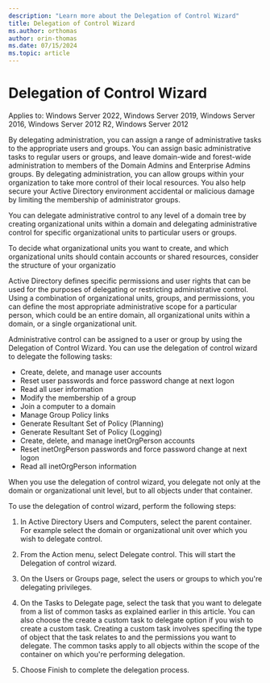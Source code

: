 ```yaml
---
description: "Learn more about the Delegation of Control Wizard"
title: Delegation of Control Wizard
ms.author: orthomas
author: orin-thomas
ms.date: 07/15/2024
ms.topic: article
---
```

# Delegation of Control Wizard

Applies to: Windows Server 2022, Windows Server 2019, Windows Server 2016, Windows Server 2012 R2, Windows Server 2012

By delegating administration, you can assign a range of administrative tasks to the appropriate users and groups. You can assign basic administrative tasks to regular users or groups, and leave domain-wide and forest-wide administration to members of the Domain Admins and Enterprise Admins groups. By delegating administration, you can allow groups within your organization to take more control of their local resources. You also help secure your Active Directory environment accidental or malicious damage by limiting the membership of administrator groups.

You can delegate administrative control to any level of a domain tree by creating organizational units within a domain and delegating administrative control for specific organizational units to particular users or groups.

To decide what organizational units you want to create, and which organizational units should contain accounts or shared resources, consider the structure of your organizatio

Active Directory defines specific permissions and user rights that can be used for the purposes of delegating or restricting administrative control. Using a combination of organizational units, groups, and permissions, you can define the most appropriate administrative scope for a particular person, which could be an entire domain, all organizational units within a domain, or a single organizational unit.

Administrative control can be assigned to a user or group by using the Delegation of Control Wizard. You can use the delegation of control wizard to delegate the following tasks:

- Create, delete, and manage user accounts
- Reset user passwords and force password change at next logon
- Read all user information
- Modify the membership of a group
- Join a computer to a domain
- Manage Group Policy links
- Generate Resultant Set of Policy (Planning)
- Generate Resultant Set of Policy (Logging)
- Create, delete, and manage inetOrgPerson accounts
- Reset inetOrgPerson passwords and force password change at next logon
- Read all inetOrgPerson information
 
When you use the delegation of control wizard, you delegate not only at the domain or organizational unit level, but to all objects under that container.

To use the delegation of control wizard, perform the following steps:

1. In Active Directory Users and Computers, select the parent container. For example select the domain or organizational unit over which you wish to delegate control.

2. From the Action menu, select Delegate control. This will start the Delegation of control wizard.

3. On the Users or Groups page, select the users or groups to which you're delegating privileges.
 
4. On the Tasks to Delegate page, select the task that you want to delegate from a list of common tasks as explained earlier in this article. You can also choose the create a custom task to delegate option if you wish to create a custom task. Creating a custom task involves specifing the type of object that the task relates to and the permissions you want to delegate. The common tasks apply to all objects within the scope of the container on which you're performing delegation.

5. Choose Finish to complete the delegation process.
